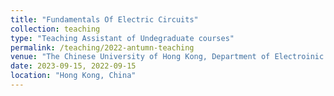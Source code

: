 ```yaml
---
title: "Fundamentals Of Electric Circuits"
collection: teaching
type: "Teaching Assistant of Undegraduate courses"
permalink: /teaching/2022-antumn-teaching
venue: "The Chinese University of Hong Kong, Department of Electroinic Engineering"
date: 2023-09-15, 2022-09-15
location: "Hong Kong, China"
---
```


